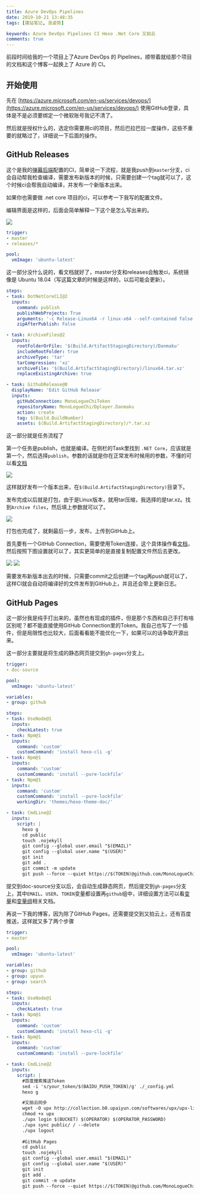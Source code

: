 ```yaml
---
title: Azure DevOps Pipelines
date: 2019-10-21 13:48:35
tags: [建站笔记, 涨姿势]

keywords: Azure DevOps Pipelines CI Hexo .Net Core 又拍云
comments: true
---
```


前段时间给我的一个项目上了Azure DevOps 的 Pipelines，顺带着就给那个项目的文档和这个博客一起换上了 Azure 的 CI。

<!-- more -->

## 开始使用

先在 [https://azure.microsoft.com/en-us/services/devops/](https://azure.microsoft.com/en-us/services/devops/) 使用GitHub登录，具体是不是必须要绑定一个微软账号我记不清了。

然后就是授权什么的，选定你需要用ci的项目，然后巴拉巴拉一度操作，这些不重要的就略过了，详细说一下后面的操作。

## GitHub Releases

这个是我的[弹幕后端](https://github.com/MonoLogueChi/Dplayer.Danmaku)配置的CI，简单说一下流程，就是我push到`master`分支，ci会自动帮我检查编译，需要发布新版本的时候，只需要创建一个tag就可以了，这个时候ci会帮我自动编译，并发布一个新版本出来。

如果你也需要做 .net core 项目的ci，可以参考一下我写的配置文件。

编辑界面是这样的，后面会简单解释一下这个是怎么写出来的。

![](/assets/img/2019/Snipaste_2019-10-21_10-47-48.png)

```yaml azure-pipelines.yml
trigger:
- master
- releases/*

pool:
  vmImage: 'ubuntu-latest'
```
这一部分没什么说的，看文档就好了，master分支和releases会触发ci，系统镜像是 Ubuntu 18.04（写这篇文章的时候是这样的，以后可能会更新）。

```yaml azure-pipelines.yml
steps:
- task: DotNetCoreCLI@2
  inputs:
    command: publish
    publishWebProjects: True
    arguments: '-c Release-Linux64 -r linux-x64 --self-contained false --output $(Build.ArtifactStagingDirectory)'
    zipAfterPublish: False

- task: ArchiveFiles@2
  inputs:
    rootFolderOrFile: '$(Build.ArtifactStagingDirectory)/Danmaku'
    includeRootFolder: true
    archiveType: 'tar'
    tarCompression: 'xz'
    archiveFile: '$(Build.ArtifactStagingDirectory)/linux64.tar.xz'
    replaceExistingArchive: true

- task: GithubRelease@0
  displayName: 'Edit GitHub Release'
  inputs:
    gitHubConnection: MonoLogueChiToken
    repositoryName: MonoLogueChi/Dplayer.Danmaku
    action: create
    tag: $(Build.BuildNumber)
    assets: $(Build.ArtifactStagingDirectory)/*.tar.xz

```

这一部分就是任务流程了

第一个任务是publish，也就是编译。在侧栏的Task里找到 `.NET Core`，应该就是第一个，然后选择`publish`，参数的话就是你在正常发布时候用的参数，不懂的可以看[文档](https://docs.microsoft.com/zh-cn/dotnet/core/tools/dotnet-publish)

![](/assets/img/2019/Snipaste_2019-10-21_11-03-35.png)

这样就好发布一个版本出来，在`$(Build.ArtifactStagingDirectory)`目录下。

发布完成以后就是打包，由于是Linux版本，就用tar压缩，我选择的是tar.xz。找到`Archive files`，然后填上参数就可以了。

![](/assets/img/2019/Snipaste_2019-10-21_12-02-20.png)

打包也完成了，就剩最后一步，发布，上传到GitHub上。

首先要有一个GitHub Connection，需要使用Token连接，这个具体操作看[文档](https://docs.microsoft.com/en-us/azure/devops/pipelines/library/service-endpoints?view=azure-devops&tabs=yaml#sep-github)，然后按照下图设置就可以了，其实更简单的是直接复制配置文件然后去更改。

![](/assets/img/2019/Snipaste_2019-10-21_14-11-22.png) ![](/assets/img/2019/Snipaste_2019-10-21_14-11-51.png)

需要发布新版本出去的时候，只需要commit之后创建一个tag再push就可以了，这样CI就会自动将编译好的文件发布到GitHub上，并且还会带上更新日志。

## GitHub Pages

这一部分我是纯手打出来的，虽然也有现成的插件，但是那个东西和自己手打有啥区别呢？都不能直接使用GitHub Connection里的Token。我自己也写了一个插件，但是局限性也比较大，后面看看能不能优化一下，如果可以的话争取开源出来。

这一部分主要就是将生成的静态网页提交到`gh-pages`分支上。

```yml azure-pipelines.yml
trigger:
- doc-source

pool:
  vmImage: 'ubuntu-latest'

variables:
- group: github

steps:
- task: UseNode@1
  inputs:
    checkLatest: true
- task: Npm@1
  inputs:
    command: 'custom'
    customCommand: 'install hexo-cli -g'
- task: Npm@1
  inputs:
    command: 'custom'
    customCommand: 'install --pure-lockfile'
- task: Npm@1
  inputs:
    command: 'custom'
    customCommand: 'install --pure-lockfile'
    workingDir: 'themes/hexo-theme-doc/'

- task: CmdLine@2
  inputs:
    script: |
      hexo g
      cd public
      touch .nojekyll
      git config --global user.email "$(EMAIL)"
      git config --global user.name "$(USER)"
      git init
      git add .
      git commit -m update
      git push --force --quiet https://$(TOKEN)@github.com/MonoLogueChi/Dplayer.Danmaku.git master:gh-pages

```

提交到doc-source分支以后，会自动生成静态网页，然后提交到`gh-pages`分支上，其中`EMAIL`、`USER`、`TOKEN`变量都设置再`github`组中，详细设置方法可以看[变量](https://docs.microsoft.com/en-us/azure/devops/pipelines/process/variables?view=azure-devops&tabs=yaml%2Cbatch)和[变量组](https://docs.microsoft.com/en-us/azure/devops/pipelines/library/variable-groups?view=azure-devops&tabs=yaml)相关文档。

再说一下我的博客，因为除了GitHub Pages，还需要提交到又拍云上，还有百度推送，这样就又多了两个步骤

```yml azure-pipelines.yml
trigger:
- master

pool:
  vmImage: 'ubuntu-latest'

variables:
- group: github
- group: upyun
- group: search

steps:
- task: UseNode@1
  inputs:
    checkLatest: true
- task: Npm@1
  inputs:
    command: 'custom'
    customCommand: 'install hexo-cli -g'
- task: Npm@1
  inputs:
    command: 'custom'
    customCommand: 'install --pure-lockfile'

- task: CmdLine@2
  inputs:
    script: |
      #百度搜索推送Token
      sed -i 's/your_token/$(BAIDU_PUSH_TOKEN)/g' ./_config.yml
      hexo g

      #又拍云同步
      wget -O upx http://collection.b0.upaiyun.com/softwares/upx/upx-linux-amd64-v0.2.4
      chmod +x upx
      ./upx login $(BUCKET) $(OPERATOR) $(OPERATOR_PASSWORD)
      ./upx sync public/ / --delete
      ./upx logout
      
      #GitHub Pages
      cd public
      touch .nojekyll
      git config --global user.email "$(EMAIL)"
      git config --global user.name "$(USER)"
      git init
      git add .
      git commit -m update
      git push --force --quiet https://$(TOKEN)@github.com/MonoLogueChi/blog.xxwhite.com.git master:gh-pages

```
